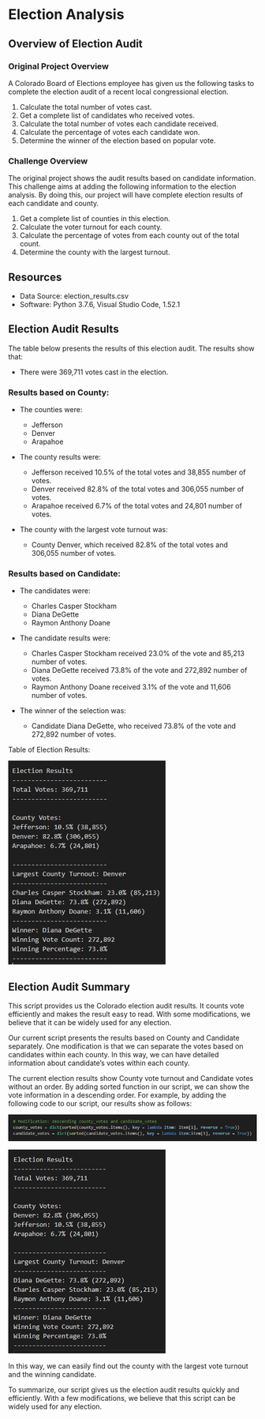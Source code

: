 # Election Analysis

## Overview of Election Audit

### Original Project Overview
A Colorado Board of Elections employee has given us the following tasks to complete the election audit of a recent local congressional election.

1.	Calculate the total number of votes cast.
2.	Get a complete list of candidates who received votes.
3.	Calculate the total number of votes each candidate received.
4.	Calculate the percentage of votes each candidate won.
5.	Determine the winner of the election based on popular vote.

### Challenge Overview
The original project shows the audit results based on candidate information. This challenge aims at adding the following information to the election analysis. By doing this, our project will have complete election results of each candidate and county. 

1.	Get a complete list of counties in this election.
2.	Calculate the voter turnout for each county.
3.	Calculate the percentage of votes from each county out of the total count.
4.	Determine the county with the largest turnout.

## Resources
-	Data Source: election_results.csv
-	Software: Python 3.7.6, Visual Studio Code, 1.52.1

## Election Audit Results
The table below presents the results of this election audit. The results show that:

- There were 369,711 votes cast in the election.

### Results based on County:
- The counties were:
   - Jefferson
   - Denver
   - Arapahoe
   
 - The county results were:
   - Jefferson received 10.5% of the total votes and 38,855 number of votes.
   - Denver received 82.8% of the total votes and 306,055 number of votes.
   - Arapahoe received 6.7% of the total votes and 24,801 number of votes.
   
 - The county with the largest vote turnout was:
   - County Denver, which received 82.8% of the total votes and 306,055 number of votes.
   
### Results based on Candidate:
- The candidates were:
   - Charles Casper Stockham
   - Diana DeGette
   - Raymon Anthony Doane

- The candidate results were:
   - Charles Casper Stockham received 23.0% of the vote and 85,213 number of votes.
   - Diana DeGette received 73.8% of the vote and 272,892 number of votes.
   - Raymon Anthony Doane received 3.1% of the vote and 11,606 number of votes.
   
- The winner of the selection was:
    - Candidate Diana DeGette, who received 73.8% of the vote and 272,892 number of votes.
    
Table of Election Results:

![](analysis/Election_Results.png)

## Election Audit Summary
This script provides us the Colorado election audit results. It counts vote efficiently and makes the result easy to read. With some modifications, we believe that it can be widely used for any election.

Our current script presents the results based on County and Candidate separately. One modification is that we can separate the votes based on candidates within each county. In this way, we can have detailed information about candidate’s votes within each county.

The current election results show County vote turnout and Candidate votes without an order. By adding sorted function in our script, we can show the vote information in a descending order. For example, by adding the following code to our script, our results show as follows:

![](analysis/Modification_Code.png)

![](analysis/Modification_Result.png)

In this way, we can easily find out the county with the largest vote turnout and the winning candidate.

To summarize, our script gives us the election audit results quickly and efficiently. With a few modifications, we believe that this script can be widely used for any election. 


